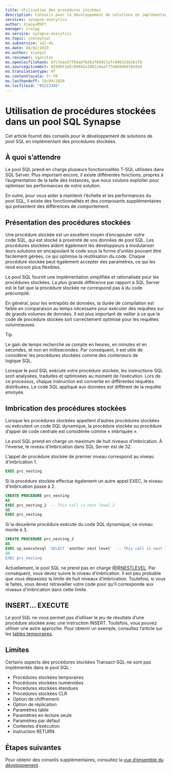 ```yaml
---
title: Utilisation des procédures stockées
description: Conseils pour le développement de solutions en implémentant des procédures stockées dans un pool SQL Synapse.
services: synapse-analytics
author: XiaoyuMSFT
manager: craigg
ms.service: synapse-analytics
ms.topic: conceptual
ms.subservice: sql-dw
ms.date: 04/02/2019
ms.author: xiaoyul
ms.reviewer: igorstan
ms.openlocfilehash: 87c7eaa57f9da87bd83f89953afc09632d42b1f8
ms.sourcegitcommit: 829d951d5c90442a38012daaf77e86046018e5b9
ms.translationtype: HT
ms.contentlocale: fr-FR
ms.lasthandoff: 10/09/2020
ms.locfileid: "85213395"
---
```

# <a name="using-stored-procedures-in-synapse-sql-pool"></a>Utilisation de procédures stockées dans un pool SQL Synapse

Cet article fournit des conseils pour le développement de solutions de pool SQL en implémentant des procédures stockées.

## <a name="what-to-expect"></a>À quoi s’attendre

Le pool SQL prend en charge plusieurs fonctionnalités T-SQL utilisées dans SQL Server. Plus important encore, il existe différentes fonctions, propres à l’augmentation de la taille des instances, que nous voulons exploiter pour optimiser les performances de notre solution.

En outre, pour vous aider à maintenir l’échelle et les performances du pool SQL, il existe des fonctionnalités et des composants supplémentaires qui présentent des différences de comportement.

## <a name="introducing-stored-procedures"></a>Présentation des procédures stockées

Une procédure stockée est un excellent moyen d’encapsuler votre code SQL, qui est stocké à proximité de vos données de pool SQL. Les procédures stockées aident également les développeurs à modulariser leurs solutions en encapsulant le code sous la forme d’unités pouvant être facilement gérées, ce qui optimise la réutilisation du code. Chaque procédure stockée peut également accepter des paramètres, ce qui les rend encore plus flexibles.

Le pool SQL fournit une implémentation simplifiée et rationalisée pour les procédures stockées. La plus grande différence par rapport à SQL Server est le fait que la procédure stockée ne correspond pas à du code précompilé.

En général, pour les entrepôts de données, la durée de compilation est faible en comparaison au temps nécessaire pour exécuter des requêtes sur de grands volumes de données. Il est plus important de veiller à ce que le code de procédure stockée soit correctement optimisé pour les requêtes volumineuses.

> [!TIP]
> Le gain de temps recherché se compte en heures, en minutes et en secondes, et non en millisecondes. Par conséquent, il est utile de considérer les procédures stockées comme des conteneurs de logique SQL.

Lorsque le pool SQL exécute votre procédure stockée, les instructions SQL sont analysées, traduites et optimisées au moment de l’exécution. Lors de ce processus, chaque instruction est convertie en différentes requêtes distribuées. Le code SQL appliqué aux données est différent de la requête envoyée.

## <a name="nesting-stored-procedures"></a>Imbrication des procédures stockées

Lorsque les procédures stockées appellent d’autres procédures stockées ou exécutent un code SQL dynamique, la procédure stockée ou procédure d’appel de code centrale est considérée comme « imbriquée ».

Le pool SQL prend en charge un maximum de huit niveaux d’imbrication. À l’inverse, le niveau d’imbrication dans SQL Server est de 32.

L’appel de procédure stockée de premier niveau correspond au niveau d’imbrication 1.

```sql
EXEC prc_nesting
```

Si la procédure stockée effectue également un autre appel EXEC, le niveau d’imbrication passe à 2.

```sql
CREATE PROCEDURE prc_nesting
AS
EXEC prc_nesting_2  -- This call is nest level 2
GO
EXEC prc_nesting
```

Si la deuxième procédure exécute du code SQL dynamique, ce niveau monte à 3.

```sql
CREATE PROCEDURE prc_nesting_2
AS
EXEC sp_executesql 'SELECT 'another nest level'  -- This call is nest level 2
GO
EXEC prc_nesting
```

Actuellement, le pool SQL ne prend pas en charge [@@NESTLEVEL](/sql/t-sql/functions/nestlevel-transact-sql?toc=/azure/synapse-analytics/sql-data-warehouse/toc.json&bc=/azure/synapse-analytics/sql-data-warehouse/breadcrumb/toc.json&view=azure-sqldw-latest). Par conséquent, vous devez suivre le niveau d’imbrication. Il est peu probable que vous dépassiez la limite de huit niveaux d’imbrication. Toutefois, si vous le faites, vous devez retravailler votre code pour qu’il corresponde aux niveaux d’imbrication dans cette limite.

## <a name="insertexecute"></a>INSERT... EXECUTE

Le pool SQL ne vous permet pas d’utiliser le jeu de résultats d’une procédure stockée avec une instruction INSERT. Toutefois, vous pouvez utiliser une autre approche. Pour obtenir un exemple, consultez l’article sur les [tables temporaires](sql-data-warehouse-tables-temporary.md).

## <a name="limitations"></a>Limites

Certains aspects des procédures stockées Transact-SQL ne sont pas implémentés dans le pool SQL :

* Procédures stockées temporaires
* Procédures stockées numérotées
* Procédures stockées étendues
* Procédures stockées CLR
* Option de chiffrement
* Option de réplication
* Paramètres table
* Paramètres en lecture seule
* Paramètres par défaut
* Contextes d’exécution
* Instruction RETURN

## <a name="next-steps"></a>Étapes suivantes

Pour obtenir des conseils supplémentaires, consultez la [vue d’ensemble du développement](sql-data-warehouse-overview-develop.md).

